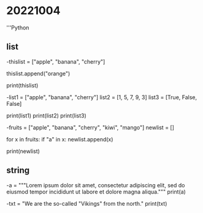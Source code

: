 # 20221004

'''Python
## list
-thislist = ["apple", "banana", "cherry"]

 thislist.append("orange")

 print(thislist)
 
-list1 = ["apple", "banana", "cherry"]
 list2 = [1, 5, 7, 9, 3]
 list3 = [True, False, False]

 print(list1)
 print(list2)
 print(list3)
 
-fruits = ["apple", "banana", "cherry", "kiwi", "mango"]
 newlist = []

 for x in fruits:
  if "a" in x:
    newlist.append(x)

 print(newlist)


## string
-a = """Lorem ipsum dolor sit amet,
 consectetur adipiscing elit,
 sed do eiusmod tempor incididunt
 ut labore et dolore magna aliqua."""
 print(a)

-txt = "We are the so-called \"Vikings\" from the north."
 print(txt) 







